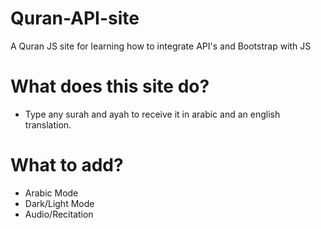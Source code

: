 # Quran-API-site
A Quran JS site for learning how to integrate API's and Bootstrap with JS

# What does this site do?
- Type any surah and ayah to receive it in arabic and an english translation.

# What to add?
- Arabic Mode
- Dark/Light Mode
- Audio/Recitation
